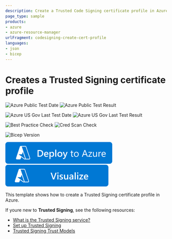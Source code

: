 ```yaml
---
description: Create a Trusted Code Signing certificate profile in Azure using an ARM template or Bicep file.
page_type: sample
products:
- azure
- azure-resource-manager
urlFragment: codesigning-create-cert-profile
languages:
- json
- bicep
---
```


# Creates a Trusted Signing certificate profile

![Azure Public Test Date](https://azurequickstartsservice.blob.core.windows.net/badges/quickstarts/microsoft.codesigning/codesigning-create-cert-profile/PublicLastTestDate.svg)
![Azure Public Test Result](https://azurequickstartsservice.blob.core.windows.net/badges/quickstarts/microsoft.codesigning/codesigning-create-cert-profile/PublicDeployment.svg)

![Azure US Gov Last Test Date](https://azurequickstartsservice.blob.core.windows.net/badges/quickstarts/microsoft.codesigning/codesigning-create-cert-profile/FairfaxLastTestDate.svg)
![Azure US Gov Last Test Result](https://azurequickstartsservice.blob.core.windows.net/badges/quickstarts/microsoft.codesigning/codesigning-create-cert-profile/FairfaxDeployment.svg)

![Best Practice Check](https://azurequickstartsservice.blob.core.windows.net/badges/quickstarts/microsoft.codesigning/codesigning-create-cert-profile/BestPracticeResult.svg)
![Cred Scan Check](https://azurequickstartsservice.blob.core.windows.net/badges/quickstarts/microsoft.codesigning/codesigning-create-cert-profile/CredScanResult.svg)

![Bicep Version](https://azurequickstartsservice.blob.core.windows.net/badges/quickstarts/microsoft.codesigning/codesigning-create-cert-profile/BicepVersion.svg)


[![Deploy To Azure](https://raw.githubusercontent.com/Azure/azure-quickstart-templates/master/1-CONTRIBUTION-GUIDE/images/deploytoazure.svg?sanitize=true)](https://portal.azure.com/#create/Microsoft.Template/uri/https%3A%2F%2Fraw.githubusercontent.com%2FAzure%2Fazure-quickstart-templates%2Fmaster%2Fquickstarts%2Fmicrosoft.codesigning%2Fcodesigning-create-cert-profile%2Fazuredeploy.json)
[![Visualize](https://raw.githubusercontent.com/Azure/azure-quickstart-templates/master/1-CONTRIBUTION-GUIDE/images/visualizebutton.svg?sanitize=true)](http://armviz.io/#/?load=https%3A%2F%2Fraw.githubusercontent.com%2FAzure%2Fazure-quickstart-templates%2Fmaster%2Fquickstarts%2Fmicrosoft.codesigning%2Fcodesigning-create-cert-profile%2Fazuredeploy.json)

This template shows how to create a Trusted Signing certificate profile in Azure.

If youre new to **Trusted Signing**, see the following resources:

- [What is the Trusted Signing service?](https://learn.microsoft.com/en-us/azure/trusted-signing/overview)
- [Set up Trusted Signing](https://learn.microsoft.com/en-us/azure/trusted-signing/quickstart?tabs=registerrp-portal%2Caccount-portal%2Ccertificateprofile-portal%2Cdeleteresources-portal)
- [Trusted Signing Trust Models](https://learn.microsoft.com/en-us/azure/trusted-signing/concept-trusted-signing-trust-models)

